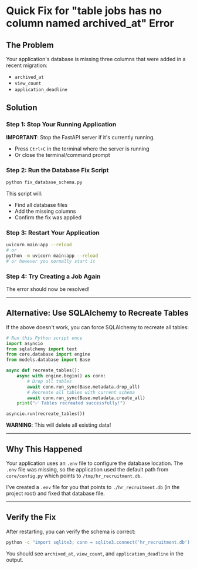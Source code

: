 # Quick Fix for "table jobs has no column named archived_at" Error

## The Problem
Your application's database is missing three columns that were added in a recent migration:
- `archived_at`
- `view_count`  
- `application_deadline`

## Solution

### Step 1: Stop Your Running Application
**IMPORTANT**: Stop the FastAPI server if it's currently running.
- Press `Ctrl+C` in the terminal where the server is running
- Or close the terminal/command prompt

### Step 2: Run the Database Fix Script
```bash
python fix_database_schema.py
```

This script will:
- Find all database files
- Add the missing columns
- Confirm the fix was applied

### Step 3: Restart Your Application
```bash
uvicorn main:app --reload
# or
python -m uvicorn main:app --reload
# or however you normally start it
```

### Step 4: Try Creating a Job Again
The error should now be resolved!

---

## Alternative: Use SQLAlchemy to Recreate Tables

If the above doesn't work, you can force SQLAlchemy to recreate all tables:

```python
# Run this Python script once
import asyncio
from sqlalchemy import text
from core.database import engine
from models.database import Base

async def recreate_tables():
    async with engine.begin() as conn:
        # Drop all tables
        await conn.run_sync(Base.metadata.drop_all)
        # Recreate all tables with current schema
        await conn.run_sync(Base.metadata.create_all)
    print("✅ Tables recreated successfully!")

asyncio.run(recreate_tables())
```

**WARNING**: This will delete all existing data!

---

## Why This Happened

Your application uses an `.env` file to configure the database location. The `.env` file was missing, so the application used the default path from `core/config.py` which points to `/tmp/hr_recruitment.db`.

I've created a `.env` file for you that points to `./hr_recruitment.db` (in the project root) and fixed that database file.

---

## Verify the Fix

After restarting, you can verify the schema is correct:

```bash
python -c "import sqlite3; conn = sqlite3.connect('hr_recruitment.db'); cursor = conn.cursor(); cursor.execute('PRAGMA table_info(jobs)'); print([row[1] for row in cursor.fetchall()]); conn.close()"
```

You should see `archived_at`, `view_count`, and `application_deadline` in the output.
